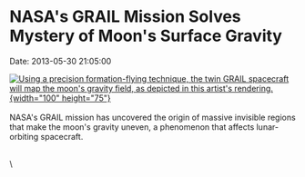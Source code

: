NASA\'s GRAIL Mission Solves Mystery of Moon\'s Surface Gravity
===============================================================

Date: 2013-05-30 21:05:00

[![Using a precision formation-flying technique, the twin GRAIL
spacecraft will map the moon\'s gravity field, as depicted in this
artist\'s
rendering.](http://www.jpl.nasa.gov/images/grail/20110824/pia14377-th.jpg){width="100"
height="75"}](http://www.jpl.nasa.gov/news/news.cfm?release=2013-184&rn=news.xml&rst=3813)\
\
NASA\'s GRAIL mission has uncovered the origin of massive invisible
regions that make the moon\'s gravity uneven, a phenomenon that affects
lunar-orbiting spacecraft.

\
\
